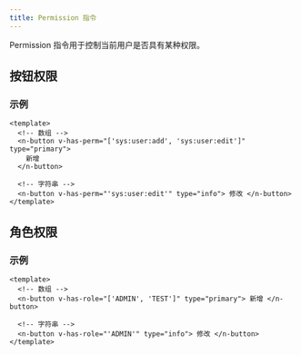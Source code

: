 ```yaml
---
title: Permission 指令
---
```


Permission 指令用于控制当前用户是否具有某种权限。

## 按钮权限

### 示例

```vue [vue]
<template>
  <!-- 数组 -->
  <n-button v-has-perm="['sys:user:add', 'sys:user:edit']" type="primary">
    新增
  </n-button>

  <!-- 字符串 -->
  <n-button v-has-perm="'sys:user:edit'" type="info"> 修改 </n-button>
</template>
```

## 角色权限

### 示例

```vue [vue]
<template>
  <!-- 数组 -->
  <n-button v-has-role="['ADMIN', 'TEST']" type="primary"> 新增 </n-button>

  <!-- 字符串 -->
  <n-button v-has-role="'ADMIN'" type="info"> 修改 </n-button>
</template>
```
